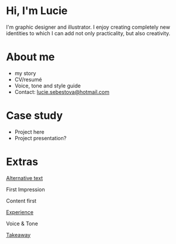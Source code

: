 # Hi, I'm Lucie
I'm graphic designer and illustrator. 
I enjoy creating completely new identities to which I can add not only practicality, but also creativity.

# About me
- my story
- CV/resumé
- Voice, tone and style guide
- Contact: lucie.sebestova@hotmail.com

# Case study
- Project here
- Project presentation?

# Extras
[Alternative text](01-alternative-text)

First Impression

Content first

[Experience](04-experience)

Voice & Tone

[Takeaway](takeaways)
